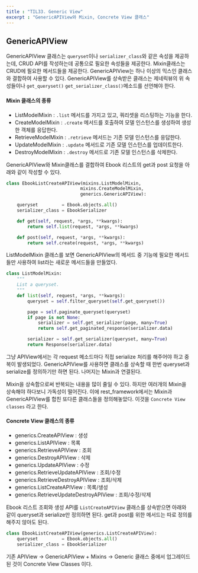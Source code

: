 ```yaml
---
title : "TIL33. Generic View"
excerpt : "GenericAPIView와 Mixin, Concrete View 클래스"
---
```


## GenericAPIView
GenericAPIView 클래스는 `queryset`이나 `serializer_class`와 같은 속성을 제공하는데, CRUD API를 작성하는데 공통으로 필요한 속성들을 제공한다.
Mixin클래스는 CRUD에 필요한 메서드들을 제공한다.
GenericAPIView는 하나 이상의 믹스인 클래스와 결합하여 사용할 수 있다.
GenericAPIView를 상속받은 클래스는 제네릭뷰의 위 속성들이나 `get_queryset()` `get_serializer_class()`메소드를 선언해야 한다. 


#### Mixin 클래스의 종류
- ListModelMixin : `.list` 메서드를 가지고 있고, 쿼리셋을 리스팅하는 기능을 한다.
- CreateModelMixin : `.create` 메서드를 호출하여 모델 인스턴스를 생성하여 생성한 객체를 응답한다.
- RetrieveModelMixin : `.retrieve` 메서드는 기존 모델 인스턴스를 응답한다.
- UpdateModelMixin : `.update` 메서드로 기존 모델 인스턴스를 업데이트한다.
- DestroyModelMixin : `.destroy` 메서드로 기존 모델 인스턴스를 삭제한다.

GenericAPIView와 Mixin클래스를 결합하여 Ebook 리스트의 get과 post 요청을 아래와 같이 작성할 수 있다.

```python
class EbookListCreateAPIView(mixins.ListModelMixin, 
                            mixins.CreateModelMixin,
                            generics.GenericAPIView):

    queryset         = Ebook.objects.all() 
    serializer_class = EbookSerializer

    def get(self, request, *args, **kwargs):
        return self.list(request, *args, **kwargs)

    def post(self, request, *args, **kwargs):
        return self.create(request, *args, **kwargs)

```

ListModelMixin 클래스를 보면 GenericAPIView의 메서드 중 기능에 필요한 메서드들만 사용하여 list라는 새로운 메서드들을 만들었다.
```python
class ListModelMixin:
    """
    List a queryset.
    """
    def list(self, request, *args, **kwargs):
        queryset = self.filter_queryset(self.get_queryset())

        page = self.paginate_queryset(queryset)
        if page is not None:
            serializer = self.get_serializer(page, many=True)
            return self.get_paginated_response(serializer.data)

        serializer = self.get_serializer(queryset, many=True)
        return Response(serializer.data)
```



그냥 APIView에서는 각 request 메소드마다 직접 serialize 처리를 해주어야 하고 중복이 발생되었다.
GenericAPIView를 사용하면 클래스를 상속할 때 한번 queryset과 serialize를 정의하기만 하면 된다. 나머지는 Mixin과 연결된다. 

Mixin을 상속함으로써 반복되는 내용을 많이 줄일 수 있다. 하지만 여러개의 Mixin을 상속해야 하다보니 가독성이 떨어진다. 
이에 rest_framework에서는 Mixin과 GenericAPIView를 합친 또다른 클래스들을 정의해놓았다.
이것을 `Concrete View classes` 라고 한다.

#### Concrete View 클래스의 종류
- generics.CreateAPIView : 생성
- generics.ListAPIView : 목록
- generics.RetrieveAPIView : 조회
- generics.DestroyAPIView : 삭제
- generics.UpdateAPIView : 수정
- generics.RetrieveUpdateAPIView : 조회/수정
- generics.RetrieveDestroyAPIView : 조회/삭제
- generics.ListCreateAPIView : 목록/생성
- generics.RetrieveUpdateDestroyAPIView : 조회/수정/삭제

Ebook 리스트 조회와 생성 API를 `ListCreateAPIView` 클래스를 상속받으면 아래와 같이 queryset과 serialize만 정의하면 된다. 
get과 post를 위한 메서드는 따로 정의를 해주지 않아도 된다.

```python
class EbookListCreateAPIView(generics.ListCreateAPIView):
    queryset         = Ebook.objects.all()
    serializer_class = EbookSerializer
```

기존 APIView -> GenericAPIView + Mixins -> Generic 클래스 중에서 업그레이드된 것이 Concrete View Classes 이다.
